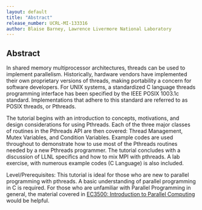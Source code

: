 ```yaml
---
layout: default
title: "Abstract"
release_number: UCRL-MI-133316
author: Blaise Barney, Lawrence Livermore National Laboratory
---
```


## Abstract

In shared memory multiprocessor architectures, threads can be used to implement parallelism. Historically, hardware vendors have implemented their own proprietary versions of threads, making portability a concern for software developers. For UNIX systems, a standardized C language threads programming interface has been specified by the IEEE POSIX 1003.1c standard. Implementations that adhere to this standard are referred to as POSIX threads, or Pthreads.

The tutorial begins with an introduction to concepts, motivations, and design considerations for using Pthreads. Each of the three major classes of routines in the Pthreads API are then covered: Thread Management, Mutex Variables, and Condition Variables. Example codes are used throughout to demonstrate how to use most of the Pthreads routines needed by a new Pthreads programmer. The tutorial concludes with a discussion of LLNL specifics and how to mix MPI with pthreads. A lab exercise, with numerous example codes (C Language) is also included.

Level/Prerequisites: This tutorial is ideal for those who are new to parallel programming with pthreads. A basic understanding of parallel programming in C is required. For those who are unfamiliar with Parallel Programming in general, the material covered in [EC3500: Introduction to Parallel Computing](https://hpc.llnl.gov/training/tutorials/introduction-parallel-computing-tutorial) would be helpful.
